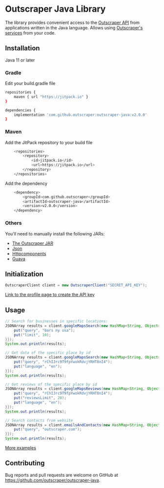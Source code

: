 # Outscraper Java Library

The library provides convenient access to the [Outscraper API](https://app.outscraper.com/api-docs) from applications written in the Java language. Allows using [Outscraper's services](https://outscraper.com/services/) from your code.

## Installation

Java 11 or later

### Gradle

Edit your build.gradle file
``` sh
repositories {
    maven { url "https://jitpack.io" }
}

dependencies {
    implementation 'com.github.outscraper:outscraper-java:v2.0.0'
}
```

### Maven

Add the JitPack repository to your build file
``` sh
	<repositories>
		<repository>
		    <id>jitpack.io</id>
		    <url>https://jitpack.io</url>
		</repository>
	</repositories>
```

Add the dependency
``` sh
	<dependency>
	    <groupId>com.github.outscraper</groupId>
	    <artifactId>outscraper-java</artifactId>
	    <version>v2.0.0</version>
	</dependency>
```

### Others

You'll need to manually install the following JARs:
- [The Outscraper JAR](https://jitpack.io/com/github/outscraper/outscraper-java/v2.0.0/outscraper-java-v2.0.0.jar)
- [Json](https://repo1.maven.org/maven2/org/json/json/20090211/json-20090211.jar)
- [Httpcomponents](https://repo1.maven.org/maven2/org/apache/httpcomponents/httpclient/4.5.13/httpclient-4.5.13.jar)
- [Guava](https://repo1.maven.org/maven2/com/google/guava/guava/30.1.1-jre/guava-30.1.1-jre.jar)

## Initialization
```java
OutscraperClient client = new OutscraperClient("SECRET_API_KEY");
```
[Link to the profile page to create the API key](https://app.outscraper.com/profile)

## Usage

```java
// Search for businesses in specific locations:
JSONArray results = client.googleMapsSearch(new HashMap<String, Object>() {{
    put("query", "bars ny usa");
    put("limit", 10);
}});
System.out.println(results);

// Get data of the specific place by id
JSONArray results = client.googleMapsSearch(new HashMap<String, Object>() {{
    put("query", "rChIJrc9T9fpYwokRdvjYRHT8nI4");
    put("language", "en");
}});
System.out.println(results);

// Get reviews of the specific place by id
JSONArray results = client.googleMapsReviews(new HashMap<String, Object>() {{
    put("query", "rChIJrc9T9fpYwokRdvjYRHT8nI4");
    put("reviewsLimit", 20);
    put("language", "en");
}});
System.out.println(results);

// Search contacts from website
JSONArray results = client.emailsAndContacts(new HashMap<String, Object>() {{
    put("query", "outscraper.com");
}});
System.out.println(results);
```

[More examples](https://github.com/outscraper/outscraper-java/tree/master/examples)

## Contributing
Bug reports and pull requests are welcome on GitHub at https://github.com/outscraper/outscraper-java.
